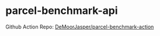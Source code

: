 # parcel-benchmark-api

Github Action Repo: [DeMoorJasper/parcel-benchmark-action](https://github.com/DeMoorJasper/parcel-benchmark-action)
